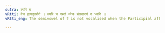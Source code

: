 ```yaml
---
sutra: ल्यपि च
vRtti: वेञ इत्यनुवर्त्तते । ल्यपि च परतो व्येञः संप्रसारणं न भवति ॥
vRtti_eng: The semivowel of वे is not vocalised when the Participial affix ल्यप् follows.

---
```

